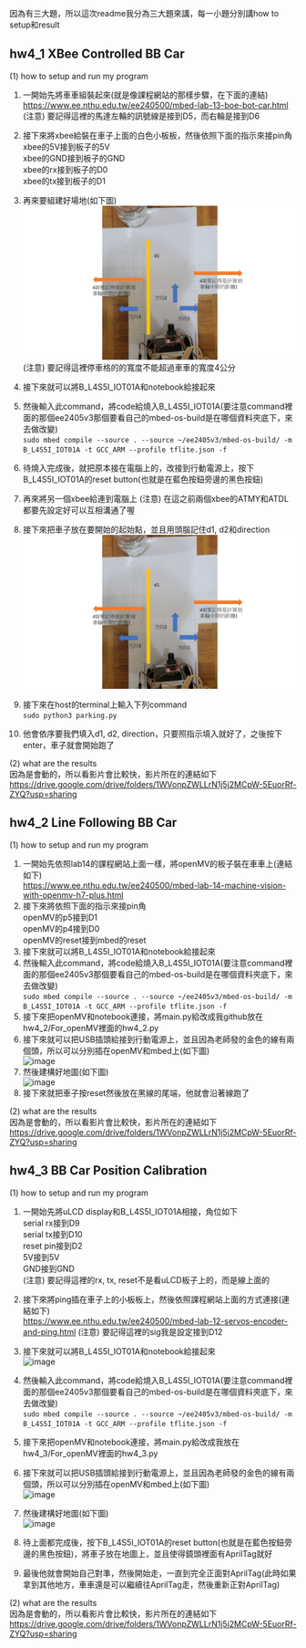 因為有三大題，所以這次readme我分為三大題來講，每一小題分別講how to setup和result<br>
## hw4_1 XBee Controlled BB Car
(1) how to setup and run my program <br>
1. 一開始先將車車組裝起來(就是像課程網站的那樣步驟，在下面的連結)<br>
<https://www.ee.nthu.edu.tw/ee240500/mbed-lab-13-boe-bot-car.html>
(注意) 要記得這裡的馬達左輪的訊號線是接到D5，而右輪是接到D6<br>
2. 接下來將xbee給裝在車子上面的白色小板板，然後依照下面的指示來接pin角<br>
xbee的5V接到板子的5V<br>
xbee的GND接到板子的GND<br>
xbee的rx接到板子的D0<br>
xbee的tx接到板子的D1<br>

3. 再來要組建好場地(如下圖)
![image](https://github.com/NormalChen0122/hw4/blob/master/pictures/map_of_hw4_1.jpg)<br>
(注意) 要記得這裡停車格的的寬度不能超過車車的寬度4公分<br>

4. 接下來就可以將B_L4S5I_IOT01A和notebook給接起來<br>
5. 然後輸入此command，將code給燒入B_L4S5I_IOT01A(要注意command裡面的那個ee2405v3那個要看自己的mbed-os-build是在哪個資料夾底下，來去做改變)<br>
```sudo mbed compile --source . --source ~/ee2405v3/mbed-os-build/ -m B_L4S5I_IOT01A -t GCC_ARM --profile tflite.json -f```
6. 待燒入完成後，就把原本接在電腦上的，改接到行動電源上，按下B_L4S5I_IOT01A的reset button(也就是在藍色按鈕旁邊的黑色按鈕)<br>
7. 再來將另一個xbee給連到電腦上
(注意) 在這之前兩個xbee的ATMY和ATDL都要先設定好可以互相溝通了喔<br>
8. 接下來把車子放在要開始的起始點，並且用頭腦記住d1, d2和direction
![image](https://github.com/NormalChen0122/hw4/blob/master/pictures/map_of_hw4_1.jpg)<br>

9. 接下來在host的terminal上輸入下列command<br>
```sudo python3 parking.py```

10. 他會依序要我們填入d1, d2, direction，只要照指示填入就好了，之後按下enter，車子就會開始跑了

(2) what are the results<br>
因為是會動的，所以看影片會比較快，影片所在的連結如下<br>
<https://drive.google.com/drive/folders/1WVonpZWLLrN1j5j2MCpW-5EuorRf-ZYQ?usp=sharing>

## hw4_2 Line Following BB Car
(1) how to setup and run my program <br>
1. 一開始先依照lab14的課程網站上面一樣，將openMV的板子裝在車車上(連結如下)<br>
<https://www.ee.nthu.edu.tw/ee240500/mbed-lab-14-machine-vision-with-openmv-h7-plus.html>
2. 接下來將依照下面的指示來接pin角<br>
openMV的p5接到D1<br>
openMV的p4接到D0<br>
openMV的reset接到mbed的reset<br>
4. 接下來就可以將B_L4S5I_IOT01A和notebook給接起來<br>
5. 然後輸入此command，將code給燒入B_L4S5I_IOT01A(要注意command裡面的那個ee2405v3那個要看自己的mbed-os-build是在哪個資料夾底下，來去做改變)<br>
```sudo mbed compile --source . --source ~/ee2405v3/mbed-os-build/ -m B_L4S5I_IOT01A -t GCC_ARM --profile tflite.json -f```
6. 接下來把openMV和notebook連接，將main.py給改成我github放在hw4_2/For_openMV裡面的hw4_2.py
7. 接下來就可以把USB插頭給接到行動電源上，並且因為老師發的金色的線有兩個頭，所以可以分別插在openMV和mbed上(如下圖)<br>
![image](https://github.com/NormalChen0122/hw4/blob/master/pictures/hw4_2_connect.jpg)<br>
8. 然後建構好地圖(如下圖)<br>
![image](https://github.com/NormalChen0122/hw4/blob/master/pictures/map_of_hw4_2.jpg)<br>
9. 接下來就把車子按reset然後放在黑線的尾端，他就會沿著線跑了<br>

(2) what are the results<br>
因為是會動的，所以看影片會比較快，影片所在的連結如下<br>
<https://drive.google.com/drive/folders/1WVonpZWLLrN1j5j2MCpW-5EuorRf-ZYQ?usp=sharing>

## hw4_3 BB Car Position Calibration
(1) how to setup and run my program <br>
1. 一開始先將uLCD display和B_L4S5I_IOT01A相接，角位如下<br>
serial rx接到D9<br>
serial tx接到D10<br>
reset pin接到D2<br>
5V接到5V<br>
GND接到GND<br>
(注意) 要記得這裡的rx, tx, reset不是看uLCD板子上的，而是線上面的<br>

2. 接下來將ping插在車子上的小板板上，然後依照課程網站上面的方式連接(連結如下)<br>
<https://www.ee.nthu.edu.tw/ee240500/mbed-lab-12-servos-encoder-and-ping.html>
(注意) 要記得這裡的sig我是設定接到D12<br>
3. 接下來就可以將B_L4S5I_IOT01A和notebook給接起來<br>
![image](https://github.com/NormalChen0122/hw3_new/blob/master/hw3_picture/mbed_pc.jpg)<br>
4. 然後輸入此command，將code給燒入B_L4S5I_IOT01A(要注意command裡面的那個ee2405v3那個要看自己的mbed-os-build是在哪個資料夾底下，來去做改變)<br>
```sudo mbed compile --source . --source ~/ee2405v3/mbed-os-build/ -m B_L4S5I_IOT01A -t GCC_ARM --profile tflite.json -f```
5. 接下來把openMV和notebook連接，將main.py給改成我放在hw4_3/For_openMV裡面的hw4_3.py
6. 接下來就可以把USB插頭給接到行動電源上，並且因為老師發的金色的線有兩個頭，所以可以分別插在openMV和mbed上(如下圖)<br>
![image](https://github.com/NormalChen0122/hw4/blob/master/pictures/hw4_2_connect.jpg)<br>
7. 然後建構好地圖(如下圖)<br>
![image](https://github.com/NormalChen0122/hw4/blob/master/pictures/map_of_hw4_3.jpg)<br>

8. 待上面都完成後，按下B_L4S5I_IOT01A的reset button(也就是在藍色按鈕旁邊的黑色按鈕)，將車子放在地圖上，並且使得鏡頭裡面有AprilTag就好<br>
9. 最後他就會開始自己對準，然後開始走，一直到完全正面對AprilTag(此時如果拿到其他地方，車車還是可以繼續往AprilTag走，然後重新正對AprilTag)


(2) what are the results<br>
因為是會動的，所以看影片會比較快，影片所在的連結如下<br>
<https://drive.google.com/drive/folders/1WVonpZWLLrN1j5j2MCpW-5EuorRf-ZYQ?usp=sharing>
